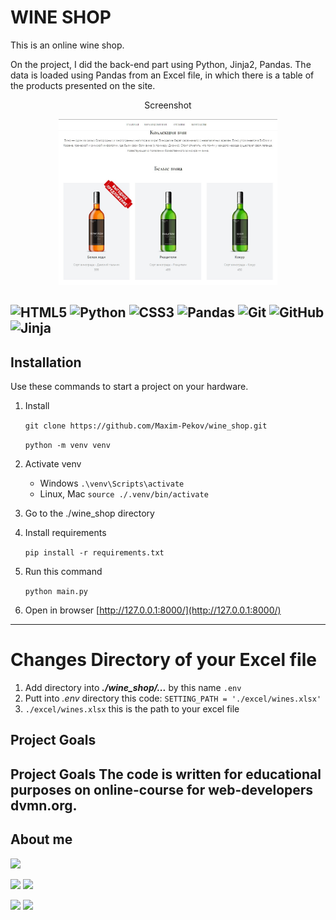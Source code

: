 # WINE SHOP

This is an online wine shop.

On the project, I did the back-end part using Python, Jinja2, Pandas.
The data is loaded using Pandas from an Excel file, in which there is a table of the products presented on the site.

<p align="center">    
  Screenshot
</p>
<p align="center">    
  <img src="./assets/Wine_logo.jpg" width="350" title="hover text">
</p>

![HTML5](https://img.shields.io/badge/html5-%23E34F26.svg?style=for-the-badge&logo=html5&logoColor=white)
![Python](https://img.shields.io/badge/python-3670A0?style=for-the-badge&logo=python&logoColor=ffdd54)
![CSS3](https://img.shields.io/badge/css3-%231572B6.svg?style=for-the-badge&logo=css3&logoColor=white)
![Pandas](https://img.shields.io/badge/pandas-%23150458.svg?style=for-the-badge&logo=pandas&logoColor=white)
![Git](https://img.shields.io/badge/git-%23F05033.svg?style=for-the-badge&logo=git&logoColor=white)
![GitHub](https://img.shields.io/badge/github-%23121011.svg?style=for-the-badge&logo=github&logoColor=white)
![Jinja](https://img.shields.io/badge/jinja-white.svg?style=for-the-badge&logo=jinja&logoColor=black)
---
## Installation

Use these commands to start a project on your hardware.

1. Install

    `git clone https://github.com/Maxim-Pekov/wine_shop.git`

    `python -m venv venv`
2. Activate venv    
    - Windows  `.\venv\Scripts\activate`
    - Linux, Mac  `source ./.venv/bin/activate`
3. Go to the ./wine_shop directory
4. Install requirements

    `pip install -r requirements.txt`
5. Run this command

   `python main.py`
6. Open in browser
[http://127.0.0.1:8000/](http://127.0.0.1:8000/)
---
# Changes Directory of your Excel file

1. Add directory into  ___./wine_shop/...___  by this name `.env`
2. Putt into _.env_ directory this code: `SETTING_PATH = './excel/wines.xlsx'`
3. `./excel/wines.xlsx` this is the path to your excel file 


## Project Goals
Project Goals
The code is written for educational purposes on online-course for web-developers dvmn.org.
---
## About me



[//]: # (Карточка профиля: )
![](https://github-profile-summary-cards.vercel.app/api/cards/profile-details?username=Maxim-Pekov&theme=solarized_dark)

[//]: # (Статистика языков в коммитах:)
[//]: # (Статистика языков в репозиториях:)
![](https://github-profile-summary-cards.vercel.app/api/cards/most-commit-language?username=Maxim-Pekov&theme=solarized_dark)
![](https://github-profile-summary-cards.vercel.app/api/cards/repos-per-language?username=Maxim-Pekov&theme=solarized_dark)



[//]: # (Статистика профиля:)
[//]: # (Данные по коммитам за сутки:)
![](https://github-profile-summary-cards.vercel.app/api/cards/stats?username=Maxim-Pekov&theme=solarized_dark)
![](https://github-profile-summary-cards.vercel.app/api/cards/productive-time?username=Maxim-Pekov&theme=solarized_dark)

[//]: # ([![trophy]&#40;https://github-profile-trophy.vercel.app/?username=Maxim-Pekov&#41;]&#40;https://github.com/ryo-ma/github-profile-trophy&#41;)